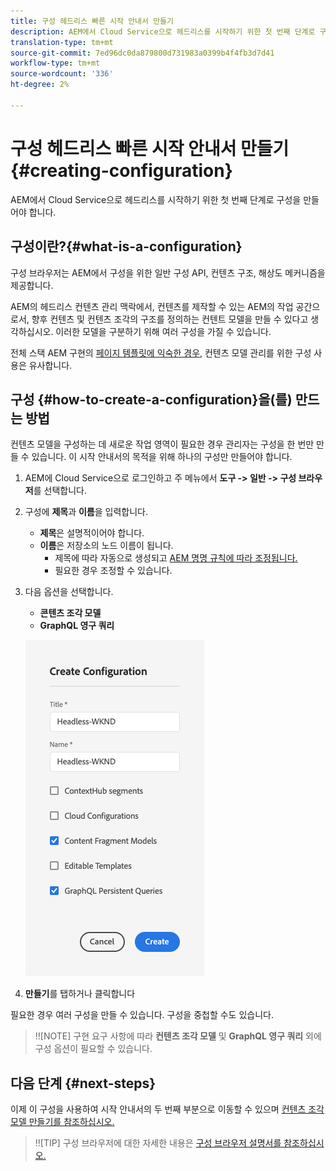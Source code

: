```yaml
---
title: 구성 헤드리스 빠른 시작 안내서 만들기
description: AEM에서 Cloud Service으로 헤드리스를 시작하기 위한 첫 번째 단계로 구성을 만들어야 합니다.
translation-type: tm+mt
source-git-commit: 7ed96dc0da879800d731983a0399b4f4fb3d7d41
workflow-type: tm+mt
source-wordcount: '336'
ht-degree: 2%

---
```



# 구성 헤드리스 빠른 시작 안내서 만들기 {#creating-configuration}

AEM에서 Cloud Service으로 헤드리스를 시작하기 위한 첫 번째 단계로 구성을 만들어야 합니다.

## 구성이란?{#what-is-a-configuration}

구성 브라우저는 AEM에서 구성을 위한 일반 구성 API, 컨텐츠 구조, 해상도 메커니즘을 제공합니다.

AEM의 헤드리스 컨텐츠 관리 맥락에서, 컨텐츠를 제작할 수 있는 AEM의 작업 공간으로서, 향후 컨텐츠 및 컨텐츠 조각의 구조를 정의하는 컨텐트 모델을 만들 수 있다고 생각하십시오. 이러한 모델을 구분하기 위해 여러 구성을 가질 수 있습니다.

전체 스택 AEM 구현의 [페이지 템플릿에 익숙한 경우,](/help/sites-cloud/authoring/features/templates.md) 컨텐츠 모델 관리를 위한 구성 사용은 유사합니다.

## 구성 {#how-to-create-a-configuration}을(를) 만드는 방법

컨텐츠 모델을 구성하는 데 새로운 작업 영역이 필요한 경우 관리자는 구성을 한 번만 만들 수 있습니다. 이 시작 안내서의 목적을 위해 하나의 구성만 만들어야 합니다.

1. AEM에 Cloud Service으로 로그인하고 주 메뉴에서 **도구 -> 일반 -> 구성 브라우저**&#x200B;를 선택합니다.
1. 구성에 **제목**&#x200B;과 **이름**&#x200B;을 입력합니다.
   * **제목**&#x200B;은 설명적이어야 합니다.
   * **이름**&#x200B;은 저장소의 노드 이름이 됩니다.
      * 제목에 따라 자동으로 생성되고 [AEM 명명 규칙에 따라 조정됩니다.](/help/implementing/developing/introduction/naming-conventions.md)
      * 필요한 경우 조정할 수 있습니다.
1. 다음 옵션을 선택합니다.
   * **콘텐츠 조각 모델**
   * **GraphQL 영구 쿼리**

   ![구성 만들기](../assets/create-configuration.png)

1. **만들기**&#x200B;를 탭하거나 클릭합니다

필요한 경우 여러 구성을 만들 수 있습니다. 구성을 중첩할 수도 있습니다.

>!![NOTE]
구현 요구 사항에 따라 **컨텐츠 조각 모델** 및 **GraphQL 영구 쿼리** 외에 구성 옵션이 필요할 수 있습니다.

## 다음 단계 {#next-steps}

이제 이 구성을 사용하여 시작 안내서의 두 번째 부분으로 이동할 수 있으며 [컨텐츠 조각 모델 만들기를 참조하십시오.](create-content-model.md)

>!![TIP]
구성 브라우저에 대한 자세한 내용은 [구성 브라우저 설명서를 참조하십시오.](/help/implementing/developing/introduction/configurations.md)
